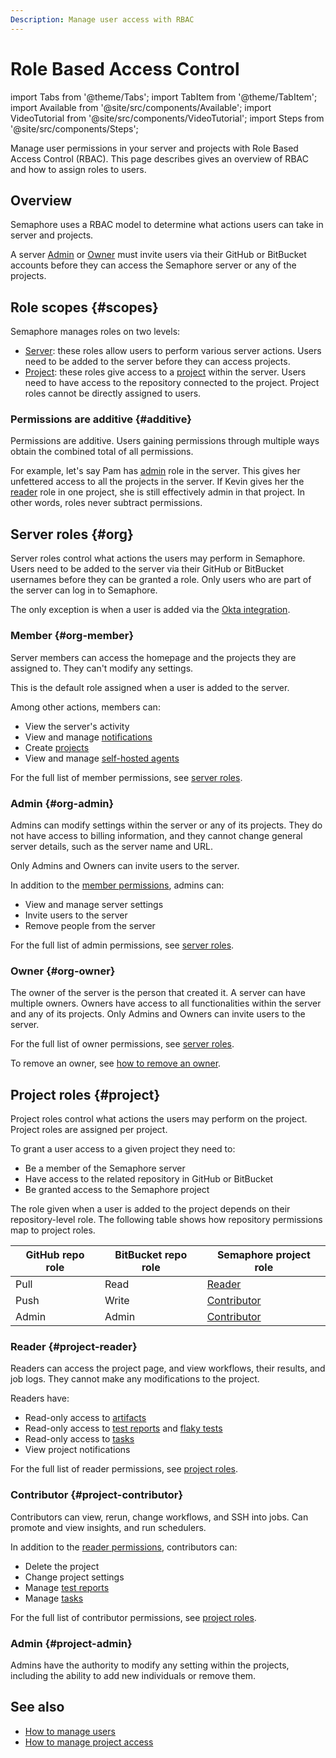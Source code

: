 ```yaml
---
Description: Manage user access with RBAC
---
```


# Role Based Access Control

import Tabs from '@theme/Tabs';
import TabItem from '@theme/TabItem';
import Available from '@site/src/components/Available';
import VideoTutorial from '@site/src/components/VideoTutorial';
import Steps from '@site/src/components/Steps';

Manage user permissions in your server and projects with Role Based Access Control (RBAC). This page describes gives an overview of RBAC and how to assign roles to users.

## Overview

Semaphore uses a RBAC model to determine what actions users can take in server and projects.

A server [Admin](#org-admin) or [Owner](#org-owner) must invite users via their GitHub or BitBucket accounts before they can access the Semaphore server or any of the projects.

## Role scopes {#scopes}

Semaphore manages roles on two levels:

- [Server](#org): these roles allow users to perform various server actions. Users need to be added to the server before they can access projects.
- [Project](#project): these roles give access to a [project](./projects) within the server. Users need to have access to the repository connected to the project. Project roles cannot be directly assigned to users.

### Permissions are additive {#additive}

Permissions are additive. Users gaining permissions through multiple ways obtain the combined total of all permissions.

For example, let's say Pam has [admin](#org-admin) role in the server. This gives her unfettered access to all the projects in the server. If Kevin gives her the [reader](#project-reader) role in one project, she is still effectively admin in that project. In other words, roles never subtract permissions.

## Server roles {#org}

Server roles control what actions the users may perform in Semaphore. Users need to be added to the server via their GitHub or BitBucket usernames before they can be granted a role. Only users who are part of the server can log in to Semaphore.

The only exception is when a user is added via the [Okta integration](./okta).

### Member {#org-member}

Server members can access the homepage and the projects they are assigned to. They can't modify any settings.

This is the default role assigned when a user is added to the server.

Among other actions, members can:

- View the server's activity
- View and manage [notifications](./notifications)
- Create [projects](./projects)
- View and manage [self-hosted agents](./self-hosted)

For the full list of member permissions, see [server roles](./organizations#org-roles).

### Admin {#org-admin}

Admins can modify settings within the server or any of its projects. They do not have access to billing information, and they cannot change general server details, such as the server name and URL.

Only Admins and Owners can invite users to the server.

In addition to the [member permissions](#org-member), admins can:

- View and manage server settings
- Invite users to the server
- Remove people from the server

For the full list of admin permissions, see [server roles](./organizations#org-roles).

### Owner {#org-owner}

The owner of the server is the person that created it. A server can have multiple owners.  Owners have access to all functionalities within the server and any of its projects. Only Admins and Owners can invite users to the server.

For the full list of owner permissions, see [server roles](./organizations#org-roles).

To remove an owner, see [how to remove an owner](https://docs.semaphoreci.com/using-semaphore/organizations#remove-owner).

## Project roles {#project}

Project roles control what actions the users may perform on the project. Project roles are assigned per project.

To grant a user access to a given project they need to:

- Be a member of the Semaphore server
- Have access to the related repository in GitHub or BitBucket
- Be granted access to the Semaphore project

The role given when a user is added to the project depends on their repository-level role. The following table shows how repository permissions map to project roles.

| GitHub repo role | BitBucket repo role | Semaphore project role | 
|--|--|--|
|Pull|Read|[Reader](#project-reader)|
|Push|Write|[Contributor](#project-contributor)|
|Admin|Admin|[Contributor](#project-contributor)|

### Reader {#project-reader}

Readers can access the project page, and view workflows, their results, and job logs. They cannot make any modifications to the project.

Readers have:

- Read-only access to [artifacts](./artifacts)
- Read-only access to [test reports](./tests/test-reports) and [flaky tests](./tests/flaky-tests)
- Read-only access to [tasks](./tasks)
- View project notifications

For the full list of reader permissions, see [project roles](./projects#project-roles).

### Contributor {#project-contributor}

Contributors can view, rerun, change workflows, and SSH into jobs. Can promote and view insights, and run schedulers.

In addition to the [reader permissions](#project-reader), contributors can:

- Delete the project
- Change project settings
- Manage [test reports](./tests/test-reports)
- Manage [tasks](./tasks)

For the full list of contributor permissions, see [project roles](./projects#project-roles).

### Admin {#project-admin}

Admins have the authority to modify any setting within the projects, including the ability to add new individuals or remove them.

## See also

- [How to manage users](./organizations#people)
- [How to manage project access](./projects#people)
